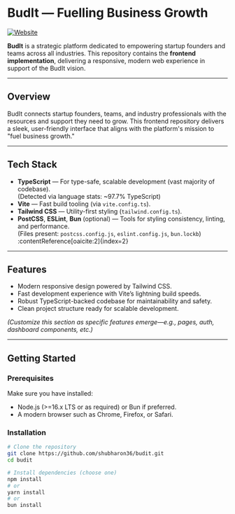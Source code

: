 # BudIt — Fuelling Business Growth

[![Website](https://img.shields.io/website?url=https%3A%2F%2Fbudit.co.in)](https://budit.co.in)

**BudIt** is a strategic platform dedicated to empowering startup founders and teams across all industries. This repository contains the **frontend implementation**, delivering a responsive, modern web experience in support of the BudIt vision.  

---


##  Overview

BudIt connects startup founders, teams, and industry professionals with the resources and support they need to grow. This frontend repository delivers a sleek, user-friendly interface that aligns with the platform's mission to "fuel business growth."

---

##  Tech Stack

- **TypeScript** — For type-safe, scalable development (vast majority of codebase).  
  (Detected via language stats: ~97.7% TypeScript) 
- **Vite** — Fast build tooling (via `vite.config.ts`).  
- **Tailwind CSS** — Utility-first styling (`tailwind.config.ts`).  
- **PostCSS**, **ESLint**, **Bun** (optional) — Tools for styling consistency, linting, and performance.  
  (Files present: `postcss.config.js`, `eslint.config.js`, `bun.lockb`) :contentReference[oaicite:2]{index=2}  

---

##  Features

- Modern responsive design powered by Tailwind CSS.  
- Fast development experience with Vite’s lightning build speeds.  
- Robust TypeScript-backed codebase for maintainability and safety.  
- Clean project structure ready for scalable development.

*(Customize this section as specific features emerge—e.g., pages, auth, dashboard components, etc.)*

---

##  Getting Started

### Prerequisites

Make sure you have installed:

- Node.js (>=16.x LTS or as required) or Bun if preferred.  
- A modern browser such as Chrome, Firefox, or Safari.

### Installation

```bash
# Clone the repository
git clone https://github.com/shubharon36/budit.git
cd budit

# Install dependencies (choose one)
npm install
# or
yarn install
# or
bun install
